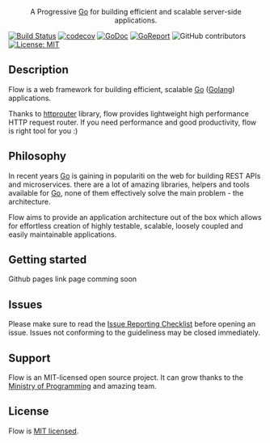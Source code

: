 <p align="center"> A Progressive <a href="https://golang.org/">Go</a> for building efficient and scalable server-side applications.
</p>
<p align="center">

[![Build Status](https://api.travis-ci.com/go-flow/flow.svg?branch=master)](https://travis-ci.com/go-flow/flow)
[![codecov](https://codecov.io/gh/go-flow/flow/branch/master/graph/badge.svg)](https://codecov.io/gh/go-flow/flow)
[![GoDoc](https://godoc.org/github.com/go-flow/flow?status.svg)](https://godoc.org/github.com/go-flow/flow)
[![GoReport](https://goreportcard.com/badge/github.com/go-flow/flow)](https://goreportcard.com/report/github.com/go-flow/flow)
![GitHub contributors](https://img.shields.io/github/contributors/go-flow/flow.svg)
[![License: MIT](https://img.shields.io/badge/License-MIT-blue.svg)](https://opensource.org/licenses/MIT)

</p>

## Description

Flow is a web framework for building efficient, scalable <a href="https://golang.org/">Go</a> (<a href="https://golang.org/">Golang</a>) applications.

Thanks to <a href="https://github.com/julienschmidt/httprouter">httprouter</a> library, flow provides lightweight high performance HTTP request router. If you need performance and good productivity, flow is right tool for you :)

## Philosophy

In recent years <a href="https://golang.org/">Go</a> is gaining in populariti on the web for building REST APIs and microservices. there are a lot of amazing libraries, helpers and tools available for  <a href="https://golang.org/">Go</a>, none of them effectively solve the main problem - the architecture.

Flow aims to provide an application architecture out of the box which allows for effortless creation of highly testable, scalable, loosely coupled and easily maintainable applications.

## Getting started

Github pages link page comming soon

## Issues
Please make sure to read the [Issue Reporting Checklist](https://github.com/go-flow/flow/blob/master/CONTRIBUTING.md#-submitting-an-issue) before opening an issue. Issues not conforming to the guideliness may be closed immediately.


## Support

Flow is an MIT-licensed open source project. It can grow thanks to the [Ministry of Programming](https://mop.ba) and amazing team.

## License

Flow is [MIT licensed](LICENSE).

